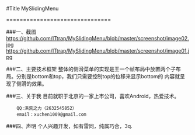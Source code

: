 #Title
        MySlidingMenu

===============================


###一、截图
https://github.com/ITtrap/MySlidingMenu/blob/master/screenshot/image02.jpg
https://github.com/ITtrap/MySlidingMenu/blob/master/screenshot/image01.jpg


###二、主要技术框架
        整体的侧滑菜单的实现是王一个帧布局中放置两个子布局。分别是bottom和top，我们只需要控制top的位移来显示bottom的
    内容就呈现了侧滑的效果。

###三、关于我
        目前就职于北京的一家上市公司，喜欢Android，热爱技术。

        QQ:洪荒之力（2632545852）
        email：xuchen1009@gmail.com


###四、声明
        个人兴趣开发，如有雷同，纯属巧合，3q.
